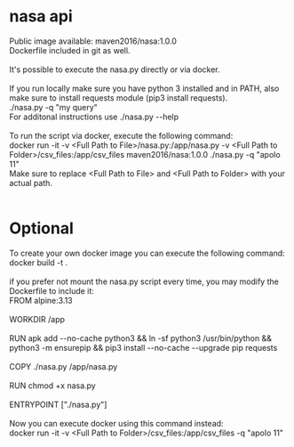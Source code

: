 # nasa api

Public image available: maven2016/nasa:1.0.0</br>
Dockerfile included in git as well.</br>
</br>
It's possible to execute the nasa.py directly or via docker.</br>
</br>
If you run locally make sure you have python 3 installed and in PATH, also make sure to install requests module (pip3 install requests).</br>
./nasa.py -q "my query"</br>
For additonal instructions use ./nasa.py --help</br>
</br>
To run the script via docker, execute the following command:</br>
docker run -it -v \<Full Path to File\>/nasa.py:/app/nasa.py -v \<Full Path to Folder\>/csv_files:/app/csv_files maven2016/nasa:1.0.0 ./nasa.py -q "apolo 11"</br>
Make sure to replace \<Full Path to File\> and \<Full Path to Folder\> with your actual path.</br>
</br>
# Optional
To create your own docker image you can execute the following command:</br>
docker build -t <your tag> . </br>
</br>
if you prefer not mount the nasa.py script every time, you may modify the Dockerfile to include it:</br>
FROM alpine:3.13</br>
</br>
WORKDIR /app</br>
</br>
RUN apk add --no-cache python3 && ln -sf python3 /usr/bin/python && python3 -m ensurepip && pip3 install --no-cache --upgrade pip requests</br>
</br>
COPY ./nasa.py /app/nasa.py  </br>
</br>
RUN chmod +x nasa.py </br>
</br>
ENTRYPOINT ["./nasa.py"]
</br>
</br>
Now you can execute docker using this command instead:</br>
docker run -it -v \<Full Path to Folder\>/csv_files:/app/csv_files <your docker image:tag> -q "apolo 11"
